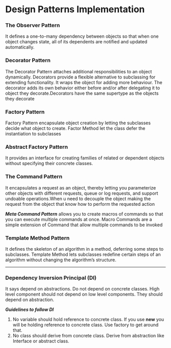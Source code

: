 # Design Patterns Implementation

###  The Observer Pattern
It defines a one-to-many dependency between objects so that when one object changes state, 
all of its dependents are notified and updated automatically.

### Decorator Pattern
The Decorator Pattern attaches additional responsibilities to an object dynamically.
Decorators provide a flexible alternative to subclassing for extending functionality.
It wraps the object for adding more behaviour. The decorator adds its own behavior either 
before and/or after delegating it to object they decorate.Decorators have the same supertype as the objects they decorate



### Factory Pattern
Factory Pattern encapsulate object creation by letting the subclasses decide what object to create. 
Factor Method let the class defer the instantiation to subclasses

### Abstract Factory Pattern
It provides an interface for creating families of related or
dependent objects without specifying their concrete classes.

### The Command Pattern
It encapsulates a request as an object, thereby letting you parameterize other objects with different requests, 
queue or log requests, and support undoable operations.When u need to decouple the object making the request
from the object that know how to perform the requested action

***Meta Command Pattern***
allows you to create macros of commands so that you can execute multiple commands at once.
Macro Commands are a simple extension of Command that allow multiple commands to be invoked

### Template Method Pattern 
It defines the skeleton of an algorithm in a method, deferring some steps to subclasses. 
Template Method lets subclasses redefine certain steps of an algorithm without changing the 
algorithm’s structure.
***
### Dependency Inversion Principal (DI)
It says depend on abstractions. Do not depend on concrete classes.
High level component should not depend on low level components. They should depend on abstraction.

***Guidelines to follow DI***
1. No variable should hold reference to concrete class. If you use **new** you will be holding reference to concrete class. Use factory to get around that.
2. No class should derive from concrete class. Derive from abstraction like Interface or abstract class.
